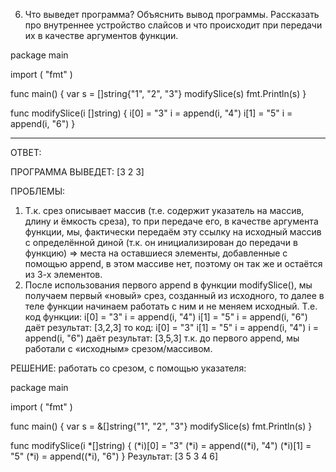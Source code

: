 6. Что выведет программа? Объяснить вывод программы.
Рассказать про внутреннее устройство слайсов и что происходит при передачи их в качестве аргументов функции.

package main

import (
  "fmt"
)

func main() {
  var s = []string{"1", "2", "3"}
  modifySlice(s)
  fmt.Println(s)
}

func modifySlice(i []string) {
  i[0] = "3"
  i = append(i, "4")
  i[1] = "5"
  i = append(i, "6")
}
_______________________________________________________________________________________________________________
ОТВЕТ:

ПРОГРАММА ВЫВЕДЕТ:
[3 2 3]

ПРОБЛЕМЫ:
1) Т.к. срез описывает массив (т.е. содержит указатель на массив, длину и ёмкость среза), то при передаче его,
в качестве аргумента функции, мы, фактически передаём эту ссылку на исходный массив с определённой диной
(т.к. он инициализирован до передачи в функцию) => места на оставшиеся элементы, добавленные с помощью append,
в этом массиве нет, поэтому он так же и остаётся из 3-х элементов.
2) После использования первого append в функции modifySlice(), мы получаем первый «новый» срез,
созданный из исходного, то далее в теле функции начинаем работать с ним и не меняем исходный.
Т.е. код функции:
i[0] = "3"
i = append(i, "4")
i[1] = "5"
i = append(i, "6")
даёт результат: [3,2,3]
то код:
i[0] = "3"
i[1] = "5"
i = append(i, "4")
i = append(i, "6")
даёт результат: [3,5,3]
т.к. до первого append, мы работали с «исходным» срезом/массивом.

РЕШЕНИЕ: работать со срезом, с помощью указателя:

package main

import (
    "fmt"
)

func main() {
    var s = &[]string{"1", "2", "3"}
    modifySlice(s)
    fmt.Println(s)
}

func modifySlice(i *[]string) {
    (*i)[0] = "3"
    (*i) = append((*i), "4")
    (*i)[1] = "5"
    (*i) = append((*i), "6")
}
Результат: [3 5 3 4 6]
